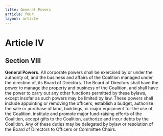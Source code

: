 ```yaml
---
title: General Powers
article: four
layout: article
---
```

# Article IV
## Section VIII

**General Powers.** All corporate powers shall be exercised by or under the authority of, and the business and affairs of the Coalition managed under the direction of, its Board of Directors. The Board of Directors shall have the power to manage the property and business of the Coalition, and shall have the power to carry out any other functions permitted by these bylaws, except insofar as such powers may be limited by law. These powers shall include appointing or removing the officers, establish a budget, authorize the sale or purchase of land, buildings, or major equipment for the use of the Coalition, institute and promote major fund-raising efforts of the Coalition, accept gifts to the Coalition, authorize and incur debts by the Coalition. Any of these duties may be delegated by bylaw or resolution of the Board of Directors to Officers or Committee Chairs.